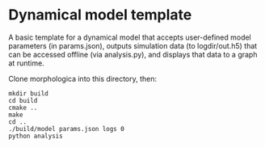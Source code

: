 # Dynamical model template

A basic template for a dynamical model that accepts user-defined model parameters (in params.json), outputs simulation data (to logdir/out.h5) that can be accessed offline (via analysis.py), and displays that data to a graph at runtime.

Clone morphologica into this directory, then:

```
mkdir build
cd build
cmake ..
make
cd ..
./build/model params.json logs 0
python analysis
```

